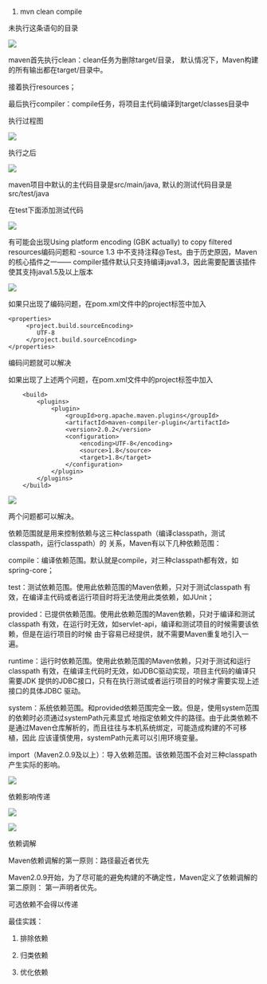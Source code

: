 1. mvn clean compile

未执行这条语句的目录

![](pages/未执行mvn%20clean%20compile.png)

maven首先执行clean：clean任务为删除target/目录，
默认情况下，Maven构建的所有输出都在target/目录中。

接着执行resources；

最后执行compiler：compile任务，将项目主代码编译到target/classes目录中

执行过程图

![](pages/mvn%20clean%20compile执行过程.png)

执行之后

![](pages/执行mvn%20clean%20compile之后.png)

maven项目中默认的主代码目录是src/main/java,
默认的测试代码目录是src/test/java

在test下面添加测试代码

![](pages/test测试代码.png)

有可能会出现Using platform encoding (GBK actually) to copy filtered resources编码问题和
-source 1.3 中不支持注释@Test。由于历史原因，Maven的核心插件之一——
compiler插件默认只支持编译java1.3，因此需要配置该插件使其支持java1.5及以上版本

![](pages/test中的编码问题1.png)

如果只出现了编码问题，在pom.xml文件中的project标签中加入
```
<properties>
     <project.build.sourceEncoding>
        UTF-8
     </project.build.sourceEncoding>
</properties>
```
编码问题就可以解决

如果出现了上述两个问题，在pom.xml文件中的project标签中加入
```
    <build>
        <plugins>
            <plugin>
                <groupId>org.apache.maven.plugins</groupId>
                <artifactId>maven-compiler-plugin</artifactId>
                <version>2.0.2</version>
                <configuration>
                    <encoding>UTF-8</encoding>
                    <source>1.8</source>
                    <target>1.8</target>
                </configuration>
            </plugin>
        </plugins>
    </build>
```
![](pages/test两个问题都解决.png)

两个问题都可以解决。

依赖范围就是用来控制依赖与这三种classpath（编译classpath，测试classpath，运行classpath）的
关系，Maven有以下几种依赖范围：

compile：编译依赖范围。默认就是compile，对三种classpath都有效，如spring-core；

test：测试依赖范围。使用此依赖范围的Maven依赖，只对于测试classpath
有效，在编译主代码或者运行项目时将无法使用此类依赖，如JUnit；

provided：已提供依赖范围。使用此依赖范围的Maven依赖，只对于编译和测试classpath
有效，在运行时无效，如servlet-api，编译和测试项目的时候需要该依赖，但是在运行项目的时候
由于容易已经提供，就不需要Maven重复地引入一遍。

runtime：运行时依赖范围。使用此依赖范围的Maven依赖，只对于测试和运行classpath
有效，在编译主代码时无效，如JDBC驱动实现，项目主代码的编译只需要JDK
提供的JDBC接口，只有在执行测试或者运行项目的时候才需要实现上述接口的具体JDBC
驱动。

system：系统依赖范围。和provided依赖范围完全一致。但是，使用system范围的依赖时必须通过systemPath元素显式
地指定依赖文件的路径。由于此类依赖不是通过Maven仓库解析的，而且往往与本机系统绑定，可能造成构建的不可移植，因此
应该谨慎使用，systemPath元素可以引用环境变量。

import（Maven2.0.9及以上）：导入依赖范围。该依赖范围不会对三种classpath产生实际的影响。

![](pages/依赖范围与classpath的关系.png)

依赖影响传递

![](pages/依赖影响传递.png)

![](pages/依赖影响传递2.png)

依赖调解

Maven依赖调解的第一原则：路径最近者优先

Maven2.0.9开始，为了尽可能的避免构建的不确定性，Maven定义了依赖调解的第二原则：
第一声明者优先。

可选依赖不会得以传递

最佳实践：

1. 排除依赖

2. 归类依赖

3. 优化依赖





